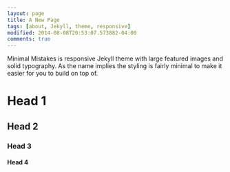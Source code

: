 ```yaml
---
layout: page
title: A New Page
tags: [about, Jekyll, theme, responsive]
modified: 2014-08-08T20:53:07.573882-04:00
comments: true
---
```


Minimal Mistakes is responsive Jekyll theme with large featured images and solid typography. As the name implies the styling is fairly minimal to make it easier for you to build on top of.

# Head 1

## Head 2

### Head 3

#### Head 4

